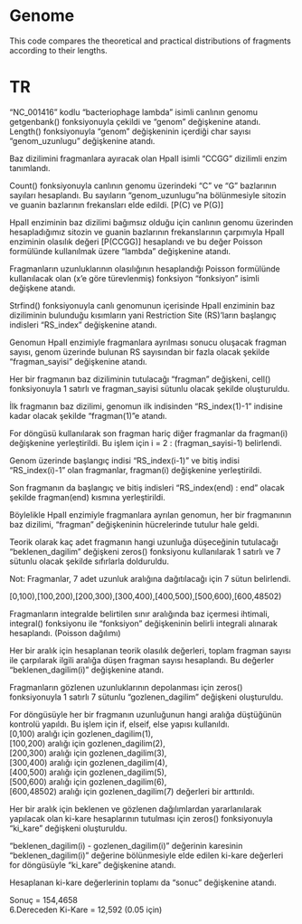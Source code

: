 # Genome
This code compares the theoretical and practical distributions of fragments according to their lengths.

<h1>TR</h1>

<p>“NC_001416” kodlu “bacteriophage lambda” isimli canlının genomu getgenbank() fonksiyonuyla çekildi ve “genom” değişkenine atandı.
Length() fonksiyonuyla “genom” değişkeninin içerdiği char sayısı “genom_uzunlugu” değişkenine atandı.<p>
<p>Baz dizilimini fragmanlara ayıracak olan HpaII isimli “CCGG” dizilimli enzim tanımlandı.</p>
<p>Count() fonksiyonuyla canlının genomu üzerindeki “C” ve “G” bazlarının sayıları hesaplandı. Bu sayıların “genom_uzunlugu”na bölünmesiyle sitozin ve guanin bazlarının frekansları elde edildi. [P(C) ve P(G)]</p>
<p>HpaII enziminin baz dizilimi bağımsız olduğu için canlının genomu üzerinden hesapladığımız sitozin ve guanin bazlarının frekanslarının çarpımıyla HpaII enziminin olasılık değeri [P(CCGG)] hesaplandı ve bu değer Poisson formülünde kullanılmak üzere “lambda” değişkenine atandı.</p>
<p>Fragmanların uzunluklarının olasılığının hesaplandığı Poisson formülünde kullanılacak olan (x’e göre türevlenmiş) fonksiyon “fonksiyon” isimli değişkene atandı.</p>
<p>Strfind() fonksiyonuyla canlı genomunun içerisinde HpaII enziminin baz diziliminin bulunduğu kısımların yani Restriction Site (RS)’ların başlangıç indisleri “RS_index” değişkenine atandı.</p>
<p>Genomun HpaII enzimiyle fragmanlara ayrılması sonucu oluşacak fragman sayısı, genom üzerinde bulunan RS sayısından bir fazla olacak şekilde “fragman_sayisi” değişkenine atandı.</p>
<p>Her bir fragmanın baz diziliminin tutulacağı “fragman” değişkeni, cell() fonksiyonuyla 1 satırlı ve fragman_sayisi sütunlu olacak şekilde oluşturuldu.</p>
<p>İlk fragmanın baz dizilimi, genomun ilk indisinden “RS_index(1)-1” indisine kadar olacak şekilde “fragman(1)”e atandı.</p>
<p>For döngüsü kullanılarak son fragman hariç diğer fragmanlar da fragman(i) değişkenine yerleştirildi. Bu işlem için i = 2 : (fragman_sayisi-1) belirlendi.</p>
<p>Genom üzerinde başlangıç indisi “RS_index(i-1)” ve bitiş indisi “RS_index(i)-1” olan fragmanlar, fragman(i) değişkenine yerleştirildi.</p>
<p>Son fragmanın da başlangıç ve bitiş indisleri “RS_index(end) : end” olacak şekilde fragman(end) kısmına yerleştirildi.</p>
<p>Böylelikle HpaII enzimiyle fragmanlara ayrılan genomun, her bir fragmanının baz dizilimi, “fragman” değişkeninin hücrelerinde tutulur hale geldi.</p>
<p>Teorik olarak kaç adet fragmanın hangi uzunluğa düşeceğinin tutulacağı “beklenen_dagilim” değişkeni zeros() fonksiyonu kullanılarak 1 satırlı ve 7 sütunlu olacak şekilde sıfırlarla dolduruldu.</p>
<p>Not: Fragmanlar, 7 adet uzunluk aralığına dağıtılacağı için 7 sütun belirlendi.</p>
<p>[0,100),[100,200),[200,300),[300,400),[400,500),[500,600),[600,48502)</p>
<p>Fragmanların integralde belirtilen sınır aralığında baz içermesi ihtimali, integral() fonksiyonu ile “fonksiyon” değişkeninin belirli integrali alınarak hesaplandı. (Poisson dağılımı)</p>
<p>Her bir aralık için hesaplanan teorik olasılık değerleri, toplam fragman sayısı ile çarpılarak ilgili aralığa düşen fragman sayısı hesaplandı. Bu değerler “beklenen_dagilim(i)” değişkenine atandı.</p>
<p>Fragmanların gözlenen uzunluklarının depolanması için zeros() fonksiyonuyla 1 satırlı 7 sütunlu “gozlenen_dagilim” değişkeni oluşturuldu.</p>
<p>For döngüsüyle her bir fragmanın uzunluğunun hangi aralığa düştüğünün kontrolü yapıldı. Bu işlem için if, elseif, else yapısı kullanıldı. <br>
[0,100) aralığı için gozlenen_dagilim(1), <br>
[100,200) aralığı için gozlenen_dagilim(2), <br>
[200,300) aralığı için gozlenen_dagilim(3), <br>
[300,400) aralığı için gozlenen_dagilim(4), <br>
[400,500) aralığı için gozlenen_dagilim(5), <br>
[500,600) aralığı için gozlenen_dagilim(6), <br>
[600,48502) aralığı için gozlenen_dagilim(7) değerleri bir arttırıldı.</p>
<p>Her bir aralık için beklenen ve gözlenen dağılımlardan yararlanılarak yapılacak olan ki-kare hesaplarının tutulması için zeros() fonksiyonuyla “ki_kare” değişkeni oluşturuldu.</p>
<p>“beklenen_dagilim(i) - gozlenen_dagilim(i)” değerinin karesinin “beklenen_dagilim(i)” değerine bölünmesiyle elde edilen ki-kare değerleri for döngüsüyle “ki_kare” değişkenine atandı.</p>
<p>Hesaplanan ki-kare değerlerinin toplamı da “sonuc” değişkenine atandı.</p>
<p>Sonuç = 154,4658 <br>
6.Dereceden Ki-Kare = 12,592 (0.05 için)</p>
